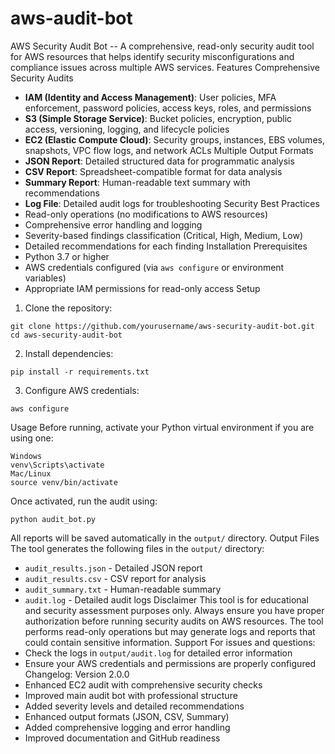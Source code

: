 # aws-audit-bot
AWS Security Audit Bot --
A comprehensive, read-only security audit tool for AWS resources that helps identify security
misconfigurations and compliance issues across multiple AWS services.
Features
Comprehensive Security Audits
- **IAM (Identity and Access Management)**: User policies, MFA enforcement, password policies,
access keys, roles, and permissions
- **S3 (Simple Storage Service)**: Bucket policies, encryption, public access, versioning, logging, and
lifecycle policies
- **EC2 (Elastic Compute Cloud)**: Security groups, instances, EBS volumes, snapshots, VPC flow
logs, and network ACLs
Multiple Output Formats
- **JSON Report**: Detailed structured data for programmatic analysis
- **CSV Report**: Spreadsheet-compatible format for data analysis
- **Summary Report**: Human-readable text summary with recommendations
- **Log File**: Detailed audit logs for troubleshooting
Security Best Practices
- Read-only operations (no modifications to AWS resources)
- Comprehensive error handling and logging
- Severity-based findings classification (Critical, High, Medium, Low)
- Detailed recommendations for each finding
Installation
Prerequisites
- Python 3.7 or higher
- AWS credentials configured (via `aws configure` or environment variables)
- Appropriate IAM permissions for read-only access
Setup
1. Clone the repository:
```
git clone https://github.com/yourusername/aws-security-audit-bot.git
cd aws-security-audit-bot
```
2. Install dependencies:
```
pip install -r requirements.txt
```
3. Configure AWS credentials:
```
aws configure
```
Usage
Before running, activate your Python virtual environment if you are using one:
```
Windows
venv\Scripts\activate
Mac/Linux
source venv/bin/activate
```
Once activated, run the audit using:
```
python audit_bot.py
```
All reports will be saved automatically in the `output/` directory.
Output Files
The tool generates the following files in the `output/` directory:
- `audit_results.json` - Detailed JSON report
- `audit_results.csv` - CSV report for analysis
- `audit_summary.txt` - Human-readable summary
- `audit.log` - Detailed audit logs
Disclaimer
This tool is for educational and security assessment purposes only. Always ensure you have proper
authorization before running security audits on AWS resources. The tool performs read-only operations
but may generate logs and reports that could contain sensitive information.
Support
For issues and questions:
- Check the logs in `output/audit.log` for detailed error information
- Ensure your AWS credentials and permissions are properly configured
Changelog: 
Version 2.0.0
- Enhanced EC2 audit with comprehensive security checks
- Improved main audit bot with professional structure
- Added severity levels and detailed recommendations
- Enhanced output formats (JSON, CSV, Summary)
- Added comprehensive logging and error handling
- Improved documentation and GitHub readiness
